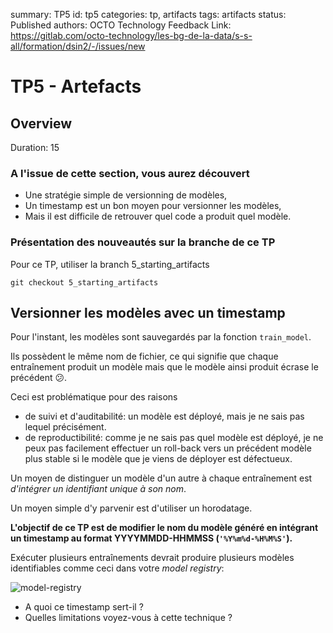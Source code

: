 summary: TP5
id: tp5
categories: tp, artifacts
tags: artifacts
status: Published
authors: OCTO Technology
Feedback Link: https://gitlab.com/octo-technology/les-bg-de-la-data/s-s-all/formation/dsin2/-/issues/new

# TP5 - Artefacts

## Overview
Duration: 15

### A l'issue de cette section, vous aurez découvert

- Une stratégie simple de versionning de modèles,
- Un timestamp est un bon moyen pour versionner les modèles,
- Mais il est difficile de retrouver quel code a produit quel modèle.

### Présentation des nouveautés sur la branche de ce TP

Pour ce TP, utiliser la branch 5_starting_artifacts

`git checkout 5_starting_artifacts`

## Versionner les modèles avec un timestamp

Pour l'instant, les modèles sont sauvegardés par la fonction `train_model`.

Ils possèdent le même nom de fichier, ce qui signifie que chaque entraînement produit un modèle mais que le modèle ainsi produit écrase le précédent 😕.

Ceci est problématique pour des raisons

- de suivi et d'auditabilité: un modèle est déployé, mais je ne sais pas lequel précisément.
- de reproductibilité: comme je ne sais pas quel modèle est déployé, je ne peux pas facilement effectuer un roll-back vers un précédent modèle plus stable si le modèle que je viens de déployer est défectueux.

Un moyen de distinguer un modèle d'un autre à chaque entraînement est *d'intégrer un identifiant unique à son nom*.

Un moyen simple d'y parvenir est d'utiliser un horodatage.

**L'objectif de ce TP est de modifier le nom du modèle généré en intégrant un timestamp au format YYYYMMDD-HHMMSS (`'%Y%m%d-%H%M%S'`).**

Exécuter plusieurs entraînements devrait produire plusieurs modèles identifiables comme ceci dans votre *model registry*:

![model-registry](./docs/tp5/model-registry.png)

- A quoi ce timestamp sert-il ?
- Quelles limitations voyez-vous à cette technique ?

